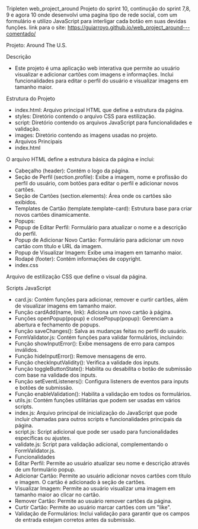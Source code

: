 Tripleten web_project_around
Projeto do sprint 10, continução do sprint 7,8, 9 e agora 10 onde desenvolvi uma pagina tipo de rede social, com um formulário e utilizo JavaScript para interligar cada botão em suas devidas funções.
link para o site: https://guiarroyo.github.io/web_project_around---comentado/

Projeto: Around The U.S.

Descrição
* Este projeto é uma aplicação web interativa que permite ao usuário visualizar e adicionar cartões com imagens e informações. Inclui funcionalidades para editar o perfil do usuário e visualizar imagens em tamanho maior.

Estrutura do Projeto
* index.html: Arquivo principal HTML que define a estrutura da página.
* styles: Diretório contendo o arquivo CSS para estilização.
* script: Diretório contendo os arquivos JavaScript para funcionalidades e validação.
* images: Diretório contendo as imagens usadas no projeto.
* Arquivos Principais
* index.html

O arquivo HTML define a estrutura básica da página e inclui:

* Cabeçalho (header): Contém o logo da página.
* Seção de Perfil (section.profile): Exibe a imagem, nome e profissão do perfil do usuário, com botões para editar o perfil e adicionar novos cartões.
* Seção de Cartões (section.elements): Área onde os cartões são exibidos.
* Templates de Cartão (template.template-card): Estrutura base para criar novos cartões dinamicamente.
* Popups:
* Popup de Editar Perfil: Formulário para atualizar o nome e a descrição do perfil.
* Popup de Adicionar Novo Cartão: Formulário para adicionar um novo cartão com título e URL da imagem.
* Popup de Visualizar Imagem: Exibe uma imagem em tamanho maior.
* Rodapé (footer): Contém informações de copyright.
* index.css

Arquivo de estilização CSS que define o visual da página.

Scripts JavaScript

* card.js: Contém funções para adicionar, remover e curtir cartões, além de visualizar imagens em tamanho maior.
* Função cardAdd(name, link): Adiciona um novo cartão à página.
* Funções openPopup(popup) e closePopup(popup): Gerenciam a abertura e fechamento de popups.
* Função saveChanges(): Salva as mudanças feitas no perfil do usuário.
* FormValidator.js: Contém funções para validar formulários, incluindo:
* Função showInputError(): Exibe mensagens de erro para campos inválidos.
* Função hideInputError(): Remove mensagens de erro.
* Função checkInputValidity(): Verifica a validade dos inputs.
* Função toggleButtonState(): Habilita ou desabilita o botão de submissão com base na validade dos inputs.
* Função setEventListeners(): Configura listeners de eventos para inputs e botões de submissão.
* Função enableValidation(): Habilita a validação em todos os formulários.
* utils.js: Contém funções utilitárias que podem ser usadas em vários scripts.
* index.js: Arquivo principal de inicialização do JavaScript que pode incluir chamadas para outros scripts e funcionalidades principais da página.
* script.js: Script adicional que pode ser usado para funcionalidades específicas ou ajustes.
* validate.js: Script para validação adicional, complementando o FormValidator.js.
* Funcionalidades
* Editar Perfil: Permite ao usuário atualizar seu nome e descrição através de um formulário popup.
* Adicionar Cartão: Permite ao usuário adicionar novos cartões com título e imagem. O cartão é adicionado à seção de cartões.
* Visualizar Imagem: Permite ao usuário visualizar uma imagem em tamanho maior ao clicar no cartão.
* Remover Cartão: Permite ao usuário remover cartões da página.
* Curtir Cartão: Permite ao usuário marcar cartões com um "like".
* Validação de Formulários: Inclui validação para garantir que os campos de entrada estejam corretos antes da submissão.